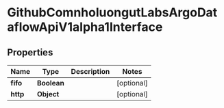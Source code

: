 

# GithubComnholuongutLabsArgoDataflowApiV1alpha1Interface


## Properties

Name | Type | Description | Notes
------------ | ------------- | ------------- | -------------
**fifo** | **Boolean** |  |  [optional]
**http** | **Object** |  |  [optional]



